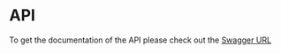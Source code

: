 # API
To get the documentation of the API please check out the [Swagger URL](https://gaming.leo-dev-common.lvg-tech.net/services/clients/swagger-ui/index.html)
